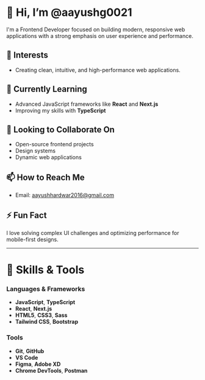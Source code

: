 # 👋 Hi, I’m @aayushg0021

I'm a Frontend Developer focused on building modern, responsive web applications with a strong emphasis on user experience and performance.


## 👀 Interests
- Creating clean, intuitive, and high-performance web applications.

## 🌱 Currently Learning
- Advanced JavaScript frameworks like **React** and **Next.js**
- Improving my skills with **TypeScript**

## 💞️ Looking to Collaborate On
- Open-source frontend projects
- Design systems
- Dynamic web applications

## 📫 How to Reach Me
- Email: [aayushhardwar2016@gmail.com](mailto:aayushhardwar2016@gmail.com)

## ⚡ Fun Fact
I love solving complex UI challenges and optimizing performance for mobile-first designs.

---

# 💼 Skills & Tools

### Languages & Frameworks
- **JavaScript**, **TypeScript**
- **React**, **Next.js**
- **HTML5**, **CSS3**, **Sass**
- **Tailwind CSS**, **Bootstrap**

### Tools
- **Git**, **GitHub**
- **VS Code**
- **Figma**, **Adobe XD**
- **Chrome DevTools**, **Postman**

